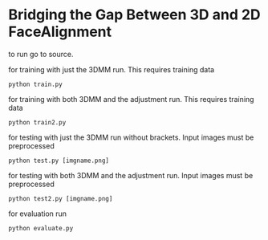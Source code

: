 # Bridging the Gap Between 3D and 2D FaceAlignment 

to run go to source.

for training with just the 3DMM run. This requires training data

  ```python train.py```
  
for training with both 3DMM and the adjustment run. This requires training data

  ```python train2.py```
  
for testing with just the 3DMM run without brackets. Input images must be preprocessed

  ```python test.py [imgname.png]```
  
for testing with both 3DMM and the adjustment run. Input images must be preprocessed

  ```python test2.py [imgname.png]```
  
for evaluation run

  ```python evaluate.py```
